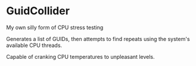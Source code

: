 # GuidCollider

My own silly form of CPU stress testing

Generates a list of GUIDs, then attempts to find repeats using the system's available CPU threads.

Capable of cranking CPU temperatures to unpleasant levels.
